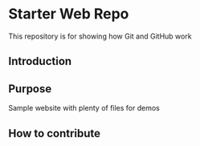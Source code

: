 # Starter Web Repo

This repository is for showing how Git and GitHub work

## Introduction



## Purpose

Sample website with plenty of files for demos

## How to contribute
